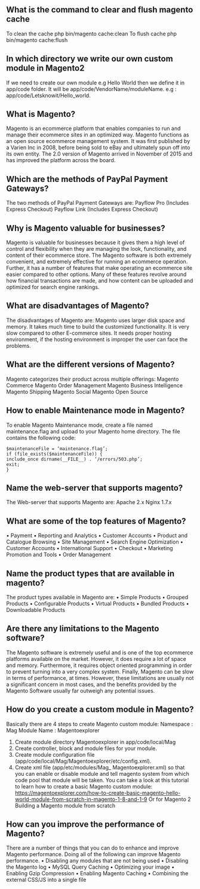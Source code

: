 ## What is the command to clear and flush magento cache
 To clean the cache 
  php bin/magento cache:clean
  To flush cache
  php bin/magento cache:flush

## In which directory we write our own custom module in Magento2
If we need to create our own module e.g Hello World then we define it in
app/code folder. It will be app/code/VendorName/moduleName.
e.g : app/code/Letsknowit/Hello_world.

## What is Magento?
Magento is an ecommerce platform that enables companies to run and manage their ecommerce sites in an optimized way. Magento functions as an open source ecommerce management system. It was first published by a Varien Inc in 2008, before being sold to eBay and ultimately spun off into its own entity. The 2.0 version of Magento arrived in November of 2015 and has improved the platform across the board.

## Which are the methods of PayPal Payment Gateways?
The two methods of PayPal Payment Gateways are:
	Payflow Pro (Includes Express Checkout)
	Payflow Link (Includes Express Checkout)

## Why is Magento valuable for businesses?
Magento is valuable for businesses because it gives them a high level of control and flexibility when they are managing the look, functionality, and content of their ecommerce store. The Magento software is both extremely convenient, and extremely effective for running an ecommerce operation.
Further, it has a number of features that make operating an ecommerce site easier compared to other options. Many of these features revolve around how financial transactions are made, and how content can be uploaded and optimized for search engine rankings.  

## What are disadvantages of Magento?
The disadvantages of Magento are:
	Magento uses larger disk space and memory.
	It takes much time to build the customized functionality.
	It is very slow compared to other E-commerce sites.
	It needs proper hosting environment, if the hosting environment is improper the user can face the problems.

## What are the different versions of Magento?
Magento categorizes their product across multiple offerings:
	Magento Commerce
	Magento Order Management
	Magento Business Intelligence
	Magento Shipping
	Magento Social
	Magento Open Source

## How to enable Maintenance mode in Magento?
To enable Magento Maintenance mode, create  a file named maintenance.flag and upload to your Magento home directory. The file contains the following code:
```
$maintenanceFile = ‘maintenance.flag’;
if (file_exists($maintenanceFile)) {
include_once dirname(__FILE__) . ‘/errors/503.php’;
exit;
}
```

## Name the web-server that supports magento?
The Web-server that supports Magento are:
	Apache 2.x
	Nginx 1.7.x

## What are some of the top features of Magento?
•	Payment
•	Reporting and Analytics
•	Customer Accounts
•	Product and Catalogue Browsing
•	Site Management
•	Search Engine Optimization
•	Customer Accounts
•	International Support
•	Checkout
•	Marketing Promotion and Tools
•	Order Management

## Name the product types that are available in magento?
The product types available in Magento are:
•	Simple Products
•	Grouped Products
•	Configurable Products
•	Virtual Products
•	Bundled Products
•	Downloadable Products

## Are there any limitations to the Magento software?
The Magento software is extremely useful and is one of the top ecommerce platforms available on the market. However, it does require a lot of space and memory. Furthermore, it requires object oriented programming in order to prevent turning into a very complex system. Finally, Magento can be slow in terms of performance, at times. However, these limitations are usually not a significant concern in most cases, and the benefits provided by the Magento Software usually far outweigh any potential issues.

## How do you create a custom module in Magento?
Basically there are 4 steps to create Magento custom module:
Namespace : Mag
Module Name : Magentoexplorer
1. Create module directory Magentoexplorer in app/code/local/Mag
2. Create controller, block and module files for your module.
3. Create module configuration file (app/code/local/Mag/Magentoexplorer/etc/config.xml).
4. Create xml file (app/etc/modules/Mag_ Magentoexplorer.xml) so that you can enable or disable module and tell magento system from which code pool that module will be taken.
You can take a look at this tutorial to learn how to create a basic Magento custom module: https://magentoexplorer.com/how-to-create-basic-magento-hello-world-module-from-scratch-in-magento-1-8-and-1-9
Or for Magento 2 Building a Magento module from scratch

## How can you improve the performance of Magento?
There are a number of things that you can do to enhance and improve Magento performance.
Doing all of the following can improve Magento performance.
•	Disabling any modules that are not being used
•	Disabling the Magento log
•	MySQL Query Caching
•	Optimizing your image
•	Enabling Gzip Compression
•	Enabling Magento Caching
•	Combining the external CSS/JS into a single file
